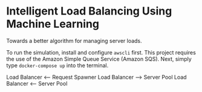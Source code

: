 # Intelligent Load Balancing Using Machine Learning
Towards a better algorithm for managing server loads.

To run the simulation, install and configure `awscli` first. This project requires the use of the Amazon Simple Queue Service (Amazon SQS). Next, simply type `docker-compose up` into the terminal.


Load Balancer <-- Request Spawner
Load Balancer --> Server Pool
Load Balancer <-- Server Pool
